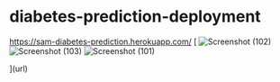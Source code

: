 # diabetes-prediction-deployment
https://sam-diabetes-prediction.herokuapp.com/
[
![Screenshot (102)](https://user-images.githubusercontent.com/49590447/101452924-849f4a80-3954-11eb-8262-79dbb2d8c5f7.png)
![Screenshot (103)](https://user-images.githubusercontent.com/49590447/101452932-8832d180-3954-11eb-94ba-a8705051c262.png)
![Screenshot (101)](https://user-images.githubusercontent.com/49590447/101452948-8ff27600-3954-11eb-9ff9-4f2f98cd92e7.png)


](url)
